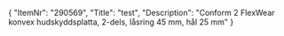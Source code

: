 {
  "ItemNr": "290569",
  "Title": "test",
  "Description": "Conform 2 FlexWear konvex hudskyddsplatta, 2-dels, låsring 45 mm, hål 25 mm"
}